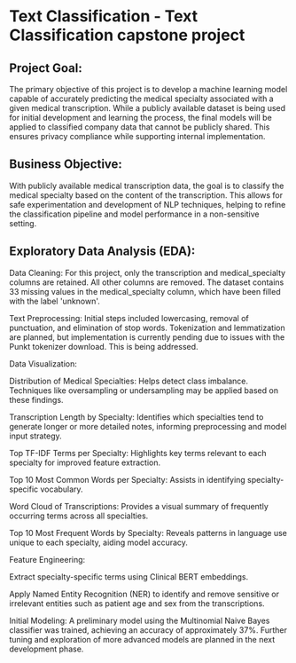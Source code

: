 # Text Classification - Text Classification capstone project

## Project Goal:

The primary objective of this project is to develop a machine learning model capable of accurately predicting the medical specialty associated with a given medical transcription. While a publicly available dataset is being used for initial development and learning the process, the final models will be applied to classified company data that cannot be publicly shared. This ensures privacy compliance while supporting internal implementation. 

## Business Objective:

With publicly available medical transcription data, the goal is to classify the medical specialty based on the content of the transcription. This allows for safe experimentation and development of NLP techniques, helping to refine the classification pipeline and model performance in a non-sensitive setting.

## Exploratory Data Analysis (EDA):

Data Cleaning:
For this project, only the transcription and medical_specialty columns are retained. All other columns are removed. The dataset contains 33 missing values in the medical_specialty column, which have been filled with the label 'unknown'.

Text Preprocessing:
Initial steps included lowercasing, removal of punctuation, and elimination of stop words. Tokenization and lemmatization are planned, but implementation is currently pending due to issues with the Punkt tokenizer download. This is being addressed.

Data Visualization:

Distribution of Medical Specialties: Helps detect class imbalance. Techniques like oversampling or undersampling may be applied based on these findings.

Transcription Length by Specialty: Identifies which specialties tend to generate longer or more detailed notes, informing preprocessing and model input strategy.

Top TF-IDF Terms per Specialty: Highlights key terms relevant to each specialty for improved feature extraction.

Top 10 Most Common Words per Specialty: Assists in identifying specialty-specific vocabulary.

Word Cloud of Transcriptions: Provides a visual summary of frequently occurring terms across all specialties.

Top 10 Most Frequent Words by Specialty: Reveals patterns in language use unique to each specialty, aiding model accuracy.

Feature Engineering:

Extract specialty-specific terms using Clinical BERT embeddings.

Apply Named Entity Recognition (NER) to identify and remove sensitive or irrelevant entities such as patient age and sex from the transcriptions.

Initial Modeling:
A preliminary model using the Multinomial Naive Bayes classifier was trained, achieving an accuracy of approximately 37%. Further tuning and exploration of more advanced models are planned in the next development phase.

